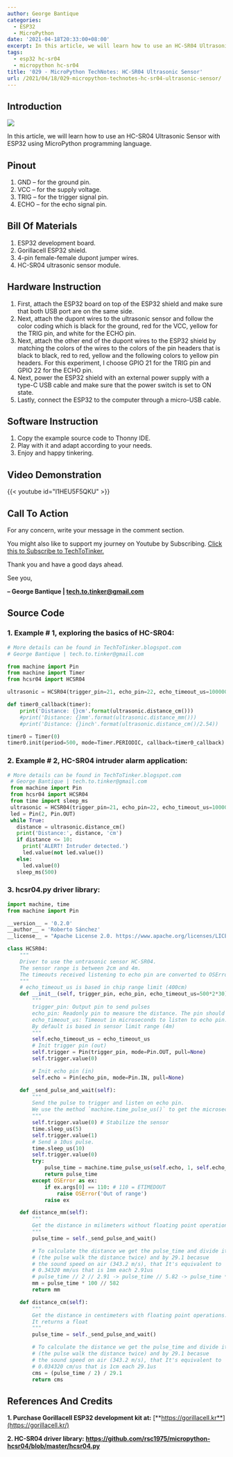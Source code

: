 ```yaml
---
author: George Bantique
categories:
  - ESP32
  - MicroPython
date: '2021-04-18T20:33:00+08:00'
excerpt: In this article, we will learn how to use an HC-SR04 Ultrasonic Sensor with ESP32 using MicroPython programming language.
tags:
  - esp32 hc-sr04
  - micropython hc-sr04
title: '029 - MicroPython TechNotes: HC-SR04 Ultrasonic Sensor'
url: /2021/04/18/029-micropython-technotes-hc-sr04-ultrasonic-sensor/
---
```


## **Introduction**

![](https://techtotinker.com/wp-content/uploads/2021/04/029-HCSR04.png)

In this article, we will learn how to use an HC-SR04 Ultrasonic Sensor with ESP32 using MicroPython programming language.

## **Pinout**
1. GND – for the ground pin.
2. VCC – for the supply voltage.
3. TRIG – for the trigger signal pin.
4. ECHO – for the echo signal pin.

## **Bill Of Materials**
1. ESP32 development board.
2. Gorillacell ESP32 shield.
3. 4-pin female-female dupont jumper wires.
4. HC-SR04 ultrasonic sensor module.

## **Hardware Instruction**
1. First, attach the ESP32 board on top of the ESP32 shield and make sure that both USB port are on the same side.
2. Next, attach the dupont wires to the ultrasonic sensor and follow the color coding which is black for the ground, red for the VCC, yellow for the TRIG pin, and white for the ECHO pin.
3. Next, attach the other end of the dupont wires to the ESP32 shield by matching the colors of the wires to the colors of the pin headers that is black to black, red to red, yellow and the following colors to yellow pin headers. For this experiment, I choose GPIO 21 for the TRIG pin and GPIO 22 for the ECHO pin.
4. Next, power the ESP32 shield with an external power supply with a type-C USB cable and make sure that the power switch is set to ON state.
5. Lastly, connect the ESP32 to the computer through a micro-USB cable.

## **Software Instruction**
1. Copy the example source code to Thonny IDE.
2. Play with it and adapt according to your needs.
3. Enjoy and happy tinkering.

## **Video Demonstration**
{{< youtube id="I1HEU5F5QKU" >}}

## **Call To Action**
For any concern, write your message in the comment section.

You might also like to support my journey on Youtube by Subscribing. [Click this to Subscribe to TechToTinker.](https://www.youtube.com/c/TechToTinker?sub_confirmation=1)

Thank you and have a good days ahead.

See you,

**– George Bantique | tech.to.tinker@gmail.com**

## **Source Code**

### 1. Example # 1, exploring the basics of HC-SR04:

```py { lineNos="true" wrap="true" }
# More details can be found in TechToTinker.blogspot.com 
# George Bantique | tech.to.tinker@gmail.com

from machine import Pin
from machine import Timer
from hcsr04 import HCSR04

ultrasonic = HCSR04(trigger_pin=21, echo_pin=22, echo_timeout_us=1000000)

def timer0_callback(timer):
    print('Distance: {}cm'.format(ultrasonic.distance_cm()))
    #print('Distance: {}mm'.format(ultrasonic.distance_mm()))
    #print('Distance: {}inch'.format(ultrasonic.distance_cm()/2.54))

timer0 = Timer(0)
timer0.init(period=500, mode=Timer.PERIODIC, callback=timer0_callback)

```

### 2. Example # 2, HC-SR04 intruder alarm application:

```py { lineNos="true" wrap="true" }
# More details can be found in TechToTinker.blogspot.com   
 # George Bantique | tech.to.tinker@gmail.com  
 from machine import Pin  
 from hcsr04 import HCSR04  
 from time import sleep_ms  
 ultrasonic = HCSR04(trigger_pin=21, echo_pin=22, echo_timeout_us=1000000)  
 led = Pin(2, Pin.OUT)  
 while True:  
   distance = ultrasonic.distance_cm()  
   print('Distance:', distance, 'cm')  
   if distance <= 10:  
     print('ALERT! Intruder detected.')  
     led.value(not led.value())  
   else:  
     led.value(0)  
   sleep_ms(500)  

```

### 3. hcsr04.py driver library:

```py { lineNos="true" wrap="true" }
import machine, time
from machine import Pin

__version__ = '0.2.0'
__author__ = 'Roberto Sánchez'
__license__ = "Apache License 2.0. https://www.apache.org/licenses/LICENSE-2.0"

class HCSR04:
    """
    Driver to use the untrasonic sensor HC-SR04.
    The sensor range is between 2cm and 4m.
    The timeouts received listening to echo pin are converted to OSError('Out of range')
    """
    # echo_timeout_us is based in chip range limit (400cm)
    def __init__(self, trigger_pin, echo_pin, echo_timeout_us=500*2*30):
        """
        trigger_pin: Output pin to send pulses
        echo_pin: Readonly pin to measure the distance. The pin should be protected with 1k resistor
        echo_timeout_us: Timeout in microseconds to listen to echo pin. 
        By default is based in sensor limit range (4m)
        """
        self.echo_timeout_us = echo_timeout_us
        # Init trigger pin (out)
        self.trigger = Pin(trigger_pin, mode=Pin.OUT, pull=None)
        self.trigger.value(0)

        # Init echo pin (in)
        self.echo = Pin(echo_pin, mode=Pin.IN, pull=None)

    def _send_pulse_and_wait(self):
        """
        Send the pulse to trigger and listen on echo pin.
        We use the method `machine.time_pulse_us()` to get the microseconds until the echo is received.
        """
        self.trigger.value(0) # Stabilize the sensor
        time.sleep_us(5)
        self.trigger.value(1)
        # Send a 10us pulse.
        time.sleep_us(10)
        self.trigger.value(0)
        try:
            pulse_time = machine.time_pulse_us(self.echo, 1, self.echo_timeout_us)
            return pulse_time
        except OSError as ex:
            if ex.args[0] == 110: # 110 = ETIMEDOUT
                raise OSError('Out of range')
            raise ex

    def distance_mm(self):
        """
        Get the distance in milimeters without floating point operations.
        """
        pulse_time = self._send_pulse_and_wait()

        # To calculate the distance we get the pulse_time and divide it by 2 
        # (the pulse walk the distance twice) and by 29.1 becasue
        # the sound speed on air (343.2 m/s), that It's equivalent to
        # 0.34320 mm/us that is 1mm each 2.91us
        # pulse_time // 2 // 2.91 -> pulse_time // 5.82 -> pulse_time * 100 // 582 
        mm = pulse_time * 100 // 582
        return mm

    def distance_cm(self):
        """
        Get the distance in centimeters with floating point operations.
        It returns a float
        """
        pulse_time = self._send_pulse_and_wait()

        # To calculate the distance we get the pulse_time and divide it by 2 
        # (the pulse walk the distance twice) and by 29.1 becasue
        # the sound speed on air (343.2 m/s), that It's equivalent to
        # 0.034320 cm/us that is 1cm each 29.1us
        cms = (pulse_time / 2) / 29.1
        return cms

```

## **References And Credits**

**1. Purchase Gorillacell ESP32 development kit at:**
[**https://gorillacell.kr**](https://gorillacell.kr/)

**2. HC-SR04 driver library:**
**<https://github.com/rsc1975/micropython-hcsr04/blob/master/hcsr04.py>**

